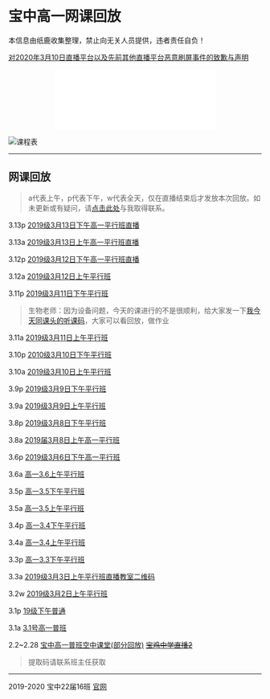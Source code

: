 # 宝中高一网课回放

本信息由纸鹿收集整理，禁止向无关人员提供，违者责任自负！

[对2020年3月10日直播平台以及先前其他直播平台恶意刷屏事件的致歉与声明](200310apology)

<iframe style="width:324px;height:120px;max-width:100%;border:none;display:block;margin:auto" src="banner.html" width="324" height="120"></iframe>

![课程表](http://l33z22l11.gitee.io/app16/wk.jpg)

------

## 网课回放

> a代表上午，p代表下午，w代表全天，仅在直播结束后才发放本次回放。如未更新或有疑问，请[点击此处](http://wpa.qq.com/msgrd?v=3&uin=2399052066&site=qq&menu=yes)与我取得联系。

3.13p [2019级3月13日下午高一平行班直播](https://hezhibo.migucloud.com/watch/WmigM9EFnKk)

3.13a [2019级3月13日上午高一平行班直播](https://hezhibo.migucloud.com/watch/lfB4CjBiH_Q)

3.12p [2019级3月12日下午高一平行班直播](https://hezhibo.migucloud.com/watch/lpal7cp_2eQ)

3.12a [2019级3月12日上午平行班](https://hezhibo.migucloud.com/watch/1cE3_lXO89E)

3.11p [2019级3月11日下午平行班](https://hezhibo.migucloud.com/watch/-ivFsjps0p0)

  > 生物老师：因为设备问题，今天的课进行的不是很顺利，给大家发一下[我今天同课头的听课码](https://hezhibo.migucloud.com/watch/8sixDX3_khk)，大家可以看回放，做作业

3.11a [2019级3月11日上午平行班](https://hezhibo.migucloud.com/watch/q1Y-Q8V7tkU)

3.10p [2010级3月10日下午平行班](https://hezhibo.migucloud.com/watch/mBE4Pe22bcg)

3.10a [2019级3月10日上午平行班](https://hezhibo.migucloud.com/watch/M2LaV6r1dAc)

3.9p [2019级3月9日下午平行班](https://hezhibo.migucloud.com/watch/2yiAYGmFoXg)

3.9a [2019级3月9日上午平行班](https://hezhibo.migucloud.com/watch/chnx6TEhTtM)

3.8p [2019级3月8日下午平行班](https://hezhibo.migucloud.com/watch/B1HZ8hJ_nCg)

3.8a [2019届3月8日上午高一平行班](https://hezhibo.migucloud.com/watch/mzoY5DU7qEc)

3.6p [2019级3月6日下午高一平行班](https://hezhibo.migucloud.com/watch/3q05GNa6W3Q)

3.6a [高一3.6上午平行班](https://hezhibo.migucloud.com/watch/BpyNnXG1d0U)

3.5p [高一3.5下午平行班](https://hezhibo.migucloud.com/watch/1xrLcb9xBtQ)

3.5a [高一3.5上午平行班](https://hezhibo.migucloud.com/watch/xB6iDW-CdcM)

3.4p [高一3.4下午平行班](https://hezhibo.migucloud.com/watch/wr0dCRvKID4)

3.4a [高一3.4上午平行班](https://hezhibo.migucloud.com/watch/J7cVy_9_KCw)

3.3p [高一3.3下午平行班](https://hezhibo.migucloud.com/watch/a05gJFatVR8)

3.3a [2019级3月3日上午平行班直播教室二维码](https://hezhibo.migucloud.com/watch/3qQpWydqP5M)

3.2w [2019级3月2日上午平行班](https://hezhibo.migucloud.com/watch/QjNvvvlli18)

3.1p [19级下午普通](https://hezhibo.migucloud.com/watch/xywVpS9wAcw)

3.1a [3.1号高一普班](https://hezhibo.migucloud.com/watch/QynYQ_u77P8)

2.2~2.28 [宝中高一普班空中课堂(部分回放)](https://pan.baidu.com/s/1FzdKqeE_ocjM31m3wZ7f5A) ~~[宝鸡中学直播2](https://cloudlive.zonekey.com.cn/cloudlive/index.html#/liveShowDetails?id=1580619225305)~~

  > 提取码请联系班主任获取

------

2019-2020 宝中22届16班 [官网](http://ucme.icu)
